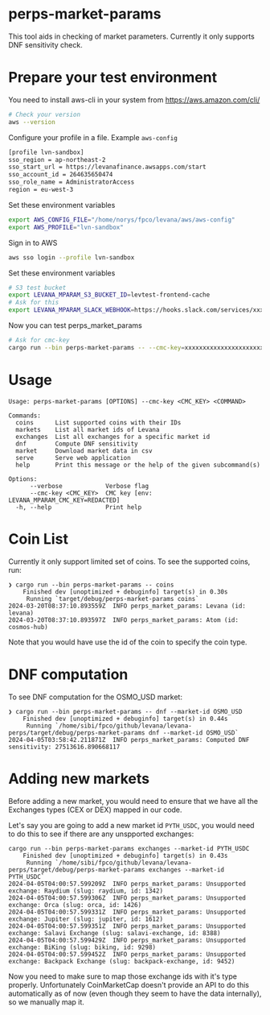 # perps-market-params

This tool aids in checking of market parameters. Currently it only
supports DNF sensitivity check.
# Prepare your test environment
You need to install aws-cli in your system from https://aws.amazon.com/cli/
```bash
# Check your version
aws --version
```
Configure your profile in a file. Example `aws-config`
```bash
[profile lvn-sandbox]
sso_region = ap-northeast-2
sso_start_url = https://levanafinance.awsapps.com/start
sso_account_id = 264635650474
sso_role_name = AdministratorAccess
region = eu-west-3
```
Set these environment variables
```bash
export AWS_CONFIG_FILE="/home/norys/fpco/levana/aws/aws-config"
export AWS_PROFILE="lvn-sandbox"
```
Sign in to AWS
```bash
aws sso login --profile lvn-sandbox
```
Set these environment variables
```bash
# S3 test bucket
export LEVANA_MPARAM_S3_BUCKET_ID=levtest-frontend-cache
# Ask for this
export LEVANA_MPARAM_SLACK_WEBHOOK=https://hooks.slack.com/services/xxxxxxxxxxxxxxxxxxxxxxx
```
Now you can test perps_market_params
```bash
# Ask for cmc-key
cargo run --bin perps-market-params -- --cmc-key=xxxxxxxxxxxxxxxxxxxxxxxxxxx serve
```
# Usage

``` shellsession
Usage: perps-market-params [OPTIONS] --cmc-key <CMC_KEY> <COMMAND>

Commands:
  coins      List supported coins with their IDs
  markets    List all market ids of Levana
  exchanges  List all exchanges for a specific market id
  dnf        Compute DNF sensitivity
  market     Download market data in csv
  serve      Serve web application
  help       Print this message or the help of the given subcommand(s)

Options:
      --verbose            Verbose flag
      --cmc-key <CMC_KEY>  CMC key [env: LEVANA_MPARAM_CMC_KEY=REDACTED]
  -h, --help               Print help
```

# Coin List

Currently it only support limited set of coins. To see the supported
coins, run:

``` shellsession
❯ cargo run --bin perps-market-params -- coins
    Finished dev [unoptimized + debuginfo] target(s) in 0.30s
     Running `target/debug/perps-market-params coins`
2024-03-20T08:37:10.893559Z  INFO perps_market_params: Levana (id: levana)
2024-03-20T08:37:10.893597Z  INFO perps_market_params: Atom (id: cosmos-hub)
```

Note that you would have use the id of the coin to specify the coin
type.

# DNF computation

To see DNF computation for the OSMO_USD market:

```
❯ cargo run --bin perps-market-params -- dnf --market-id OSMO_USD
    Finished dev [unoptimized + debuginfo] target(s) in 0.44s
     Running `/home/sibi/fpco/github/levana/levana-perps/target/debug/perps-market-params dnf --market-id OSMO_USD`
2024-04-05T03:58:42.211871Z  INFO perps_market_params: Computed DNF sensitivity: 27513616.890668117
```

# Adding new markets

Before adding a new market, you would need to ensure that we have all
the Exchanges types (CEX or DEX) mapped in our code.

Let's say you are going to add a new market id `PYTH_USDC`, you would
need to do this to see if there are any unspported exchanges:

``` shellsession
cargo run --bin perps-market-params exchanges --market-id PYTH_USDC
    Finished dev [unoptimized + debuginfo] target(s) in 0.43s
     Running `/home/sibi/fpco/github/levana/levana-perps/target/debug/perps-market-params exchanges --market-id PYTH_USDC`
2024-04-05T04:00:57.599209Z  INFO perps_market_params: Unsupported exchange: Raydium (slug: raydium, id: 1342)
2024-04-05T04:00:57.599306Z  INFO perps_market_params: Unsupported exchange: Orca (slug: orca, id: 1426)
2024-04-05T04:00:57.599331Z  INFO perps_market_params: Unsupported exchange: Jupiter (slug: jupiter, id: 1612)
2024-04-05T04:00:57.599351Z  INFO perps_market_params: Unsupported exchange: Salavi Exchange (slug: salavi-exchange, id: 8388)
2024-04-05T04:00:57.599429Z  INFO perps_market_params: Unsupported exchange: BiKing (slug: biking, id: 9298)
2024-04-05T04:00:57.599452Z  INFO perps_market_params: Unsupported exchange: Backpack Exchange (slug: backpack-exchange, id: 9452)
```

Now you need to make sure to map those exchange ids with it's type
properly. Unfortunately CoinMarketCap doesn't provide an API to do
this automatically as of now (even though they seem to have the data
internally), so we manually map it.
